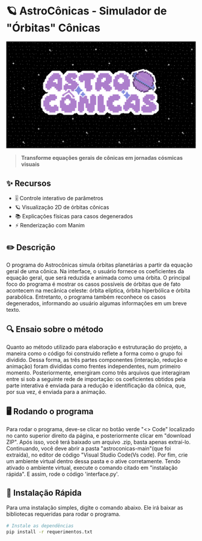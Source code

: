 # 🪐 AstroCônicas - Simulador de "Órbitas" Cônicas

![Banner](imagens/logo_boa.png) <!-- O banner é pra estar aqui -->

> **Transforme equações gerais de cônicas em jornadas cósmicas visuais**

## ✨ Recursos
- 🎚️ Controle interativo de parâmetros
- 🪐 Visualização 2D de órbitas cônicas
- 📚 Explicações físicas para casos degenerados
- ⚡ Renderização com Manim


## ✏️ Descrição
O programa do Astrocônicas simula órbitas planetárias a partir da equação geral de uma cônica. Na interface, o usuário fornece os coeficientes da equação geral, que será reduzida e animada como uma órbita. O principal foco do programa é mostrar os casos possíveis de órbitas que de fato acontecem na mecânica celeste: órbita elíptica, órbita hiperbólica e órbita parabólica. Entretanto, o programa também reconhece os casos degenerados, informando ao usuário algumas informações em um breve texto. 


## 🔍 Ensaio sobre o método
Quanto ao método utilizado para elaboração e estruturação do projeto, a maneira como o código foi construído reflete a forma como o grupo foi dividido. Dessa forma, as três partes componentes (interação, redução e animação) foram divididas como frentes independentes, num primeiro momento. Posteriormente, emergiram como três arquivos que interagiram entre si sob a seguinte rede de importação: os coeficientes obtidos pela parte interativa é enviada para a redução e identificação da cônica, que, por sua vez, é enviada para a animação. 


## 🖥️ Rodando o programa
Para rodar o programa, deve-se clicar no botão verde "<> Code" localizado no canto superior direito da página, e posteriormente clicar em "download ZIP". Após isso, você terá baixado um arquivo .zip, basta apenas extraí-lo. Continuando, você deve abrir a pasta "astroconicas-main"(que foi extraída), no editor de código "Visual Studio Code(Vs code). Por fim, crie um ambiente virtual dentro dessa pasta e o ative corretamente. Tendo ativado o ambiente virtual, execute o comando citado em "instalação rápida". E assim, rode o código 'interface.py'.

## 🚀 Instalação Rápida
Para uma instalação simples, digite o comando abaixo. Ele irá baixar as bibliotecas requeridas para rodar o programa.
```bash
# Instale as dependências
pip install -r requerimentos.txt
```



